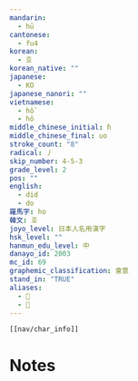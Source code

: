 ```yaml
---
mandarin:
  - hū
cantonese:
  - fu4
korean:
  - 호
korean_native: ""
japanese:
  - KO
japanese_nanori: ""
vietnamese:
  - hồ
  - hô
middle_chinese_initial: ɦ
middle_chinese_final: uo
stroke_count: "8"
radical: 丿
skip_number: 4-5-3
grade_level: 2
pos: ""
english:
  - did
  - do
羅馬字: ho
韓文: 호
joyo_level: 日本人名用漢字
hsk_level: ""
hanmun_edu_level: 中
danayo_id: 2003
mc_id: 69
graphemic_classification: 會意
stand_in: "TRUE"
aliases:
  - 𠂞
  - 𠂠
---
```

```meta-bind-embed
[[nav/char_info]]
```

# Notes
